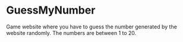 # GuessMyNumber
Game website where you have to guess the number generated by the website randomly. The numbers are between 1 to 20.
